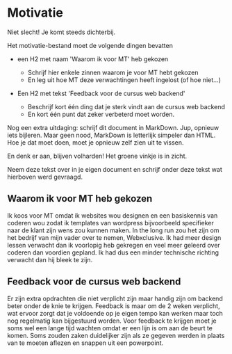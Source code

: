 # Motivatie

Niet slecht! Je komt steeds dichterbij.

Het motivatie-bestand moet de volgende dingen bevatten

* een H2 met naam 'Waarom ik voor MT' heb gekozen
  * Schrijf hier enkele zinnen waarom je voor MT hebt gekozen
  * En leg uit hoe MT deze verwachtingen heeft ingelost (of hoe niet...)


* Een H2 met tekst 'Feedback voor de cursus web backend'
  * Beschrijf kort één ding dat je sterk vindt aan de cursus web backend
  * En kort één punt dat zeker verbeterd moet worden.


Nog een extra uitdaging: schrijf dit document in MarkDown. Jup, opnieuw iets bijleren. Maar geen nood, MarkDown is letterlijk simpeler dan HTML. Hoe je dat moet doen, moet je opnieuw zelf zien uit te vissen.

En denk er aan, blijven volharden! Het groene vinkje is in zicht.

Neem deze tekst over in je eigen document en schrijf onder deze tekst wat hierboven werd gevraagd.

## Waarom ik voor MT heb gekozen

Ik koos voor MT omdat ik websites wou designen en een basiskennis van coderen wou zodat ik templates van wordpress bijvoorbeeld specifieker naar de klant zijn wens zou kunnen maken. In the long run zou het zijn om het bedrijf van mijn vader over te nemen, Webxclusive.
Ik had meer design lessen verwacht dan ik voorlopig heb gekregen en veel meer geleerd over coderen dan voordien gepland. Ik had dus een minder technische richting verwacht dan hij bleek te zijn.

## Feedback voor de cursus web backend

Er zijn extra opdrachten die niet verplicht zijn maar handig zijn om backend beter onder de knie te krijgen. Feedback is maar om de 2 weken verplicht, wat ervoor zorgt dat je voldoende op je eigen tempo kan werken maar toch nog regelmatig kan bijgestuurd worden.
Voor feedback te krijgen moet je soms wel een lange tijd wachten omdat er een lijn is om aan de beurt te komen. Soms zouden zaken duidelijker zijn als ze gegeven werden in plaats van te moeten aflezen en snappen uit een powerpoint.
